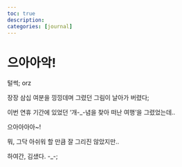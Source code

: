 ```yaml
---
toc: true
description:
categories: [journal]
---
```

# 으아아악!

털썩; orz

장장 삼십 여분을 낑낑데며 그렸던 그림이 날아가 버렸다;

이번 연휴 기간에 있었던 ‘개-_-념을 찾아 떠난 여행’을 그렸었는데..

으아아아아~!

뭐, 그닥 아쉬워 할 만큼 잘 그리진 않았지만..

하여간, 김샜다. -_-;